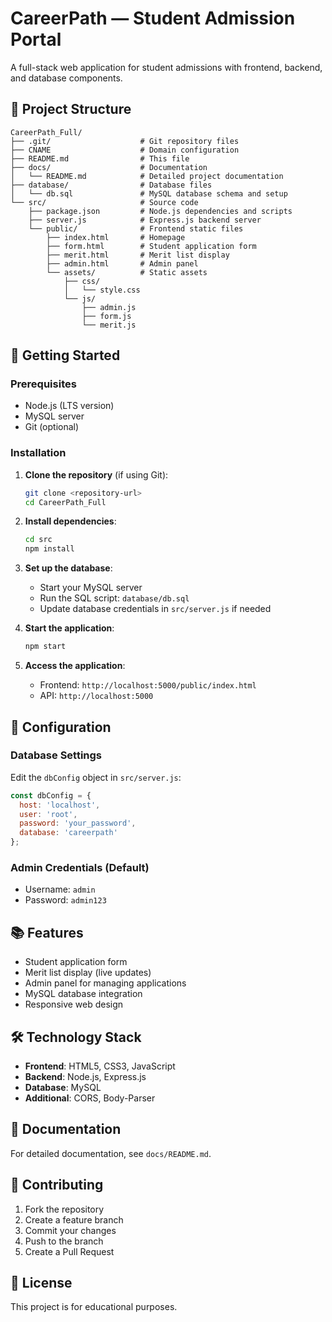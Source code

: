 # CareerPath — Student Admission Portal

A full-stack web application for student admissions with frontend, backend, and database components.

## 📁 Project Structure

```
CareerPath_Full/
├── .git/                    # Git repository files
├── CNAME                    # Domain configuration
├── README.md                # This file
├── docs/                    # Documentation
│   └── README.md            # Detailed project documentation
├── database/                # Database files
│   └── db.sql               # MySQL database schema and setup
└── src/                     # Source code
    ├── package.json         # Node.js dependencies and scripts
    ├── server.js            # Express.js backend server
    └── public/              # Frontend static files
        ├── index.html       # Homepage
        ├── form.html        # Student application form
        ├── merit.html       # Merit list display
        ├── admin.html       # Admin panel
        └── assets/          # Static assets
            ├── css/
            │   └── style.css
            └── js/
                ├── admin.js
                ├── form.js
                └── merit.js
```

## 🚀 Getting Started

### Prerequisites
- Node.js (LTS version)
- MySQL server
- Git (optional)

### Installation

1. **Clone the repository** (if using Git):
   ```bash
   git clone <repository-url>
   cd CareerPath_Full
   ```

2. **Install dependencies**:
   ```bash
   cd src
   npm install
   ```

3. **Set up the database**:
   - Start your MySQL server
   - Run the SQL script: `database/db.sql`
   - Update database credentials in `src/server.js` if needed

4. **Start the application**:
   ```bash
   npm start
   ```

5. **Access the application**:
   - Frontend: `http://localhost:5000/public/index.html`
   - API: `http://localhost:5000`

## 🔧 Configuration

### Database Settings
Edit the `dbConfig` object in `src/server.js`:
```javascript
const dbConfig = {
  host: 'localhost',
  user: 'root',
  password: 'your_password',
  database: 'careerpath'
};
```

### Admin Credentials (Default)
- Username: `admin`
- Password: `admin123`

## 📚 Features

- Student application form
- Merit list display (live updates)
- Admin panel for managing applications
- MySQL database integration
- Responsive web design

## 🛠 Technology Stack

- **Frontend**: HTML5, CSS3, JavaScript
- **Backend**: Node.js, Express.js
- **Database**: MySQL
- **Additional**: CORS, Body-Parser

## 📖 Documentation

For detailed documentation, see `docs/README.md`.

## 🤝 Contributing

1. Fork the repository
2. Create a feature branch
3. Commit your changes
4. Push to the branch
5. Create a Pull Request

## 📄 License

This project is for educational purposes.